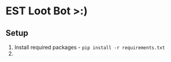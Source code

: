# EST Loot Bot &gt;:)

## Setup

1. Install required packages - `pip install -r requirements.txt`
2. 